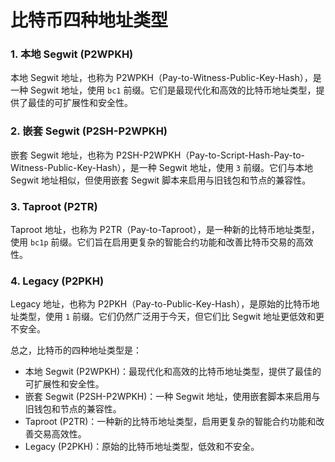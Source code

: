 **比特币四种地址类型**
=====================

### 1. 本地 Segwit (P2WPKH)

本地 Segwit 地址，也称为 P2WPKH（Pay-to-Witness-Public-Key-Hash），是一种 Segwit 地址，使用 `bc1` 前缀。它们是最现代化和高效的比特币地址类型，提供了最佳的可扩展性和安全性。

### 2. 嵌套 Segwit (P2SH-P2WPKH)

嵌套 Segwit 地址，也称为 P2SH-P2WPKH（Pay-to-Script-Hash-Pay-to-Witness-Public-Key-Hash），是一种 Segwit 地址，使用 `3` 前缀。它们与本地 Segwit 地址相似，但使用嵌套 Segwit 脚本来启用与旧钱包和节点的兼容性。

### 3. Taproot (P2TR)

Taproot 地址，也称为 P2TR（Pay-to-Taproot），是一种新的比特币地址类型，使用 `bc1p` 前缀。它们旨在启用更复杂的智能合约功能和改善比特币交易的高效性。

### 4. Legacy (P2PKH)

Legacy 地址，也称为 P2PKH（Pay-to-Public-Key-Hash），是原始的比特币地址类型，使用 `1` 前缀。它们仍然广泛用于今天，但它们比 Segwit 地址更低效和更不安全。

总之，比特币的四种地址类型是：

* 本地 Segwit (P2WPKH)：最现代化和高效的比特币地址类型，提供了最佳的可扩展性和安全性。
* 嵌套 Segwit (P2SH-P2WPKH)：一种 Segwit 地址，使用嵌套脚本来启用与旧钱包和节点的兼容性。
* Taproot (P2TR)：一种新的比特币地址类型，启用更复杂的智能合约功能和改善交易高效性。
* Legacy (P2PKH)：原始的比特币地址类型，低效和不安全。